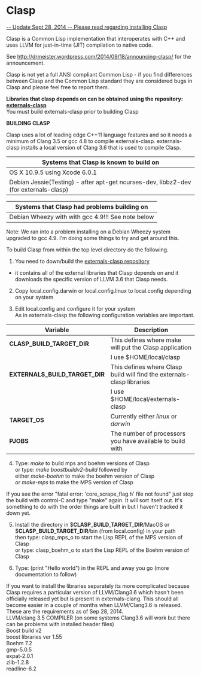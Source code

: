 Clasp
===============

<a href="http://drmeister.wordpress.com/2014/09/26/building-clasp-and-externals-clasp/">-- Update Sept 28, 2014 --  Please read regarding installing Clasp</a>


Clasp is a Common Lisp implementation that interoperates with C++ and uses LLVM for just-in-time (JIT) compilation to native code.  

See http://drmeister.wordpress.com/2014/09/18/announcing-clasp/ for the announcement.

Clasp is not yet a full ANSI compliant Common Lisp - if you find differences between Clasp and the Common Lisp standard they are considered bugs in Clasp and please feel free to report them.

**Libraries that clasp depends on can be obtained using the repository: <a href="https://github.com/drmeister/externals-clasp.git">externals-clasp</a>**<br>
You must build externals-clasp prior to building Clasp

**BUILDING CLASP**

Clasp uses a lot of leading edge C++11 language features and so it needs a minimum of Clang 3.5 or gcc 4.8 to compile externals-clasp.   externals-clasp installs a local version of Clang 3.6 that is used to compile Clasp.

| Systems that Clasp is known to build on |
| -------------------------------------- |
| OS X 10.9.5 using Xcode 6.0.1          |
| Debian Jessie(Testing) - after apt-get ncurses-dev, libbz2-dev (for externals-clasp)|

| Systems that Clasp had problems building on |
| ---------------------------------------- |
| Debian Wheezy with with gcc 4.9!!! See note below|

Note: We ran into a problem installing on a Debian Wheezy system upgraded to gcc 4.9.  I'm doing some things to try and get around this.

To build Clasp from within the top level directory do the following.

1) You need to down/build the <a href="https://github.com/drmeister/externals-clasp">externals-clasp repository</a><br>
- it contains all of the external libraries that Clasp depends on and it downloads the specific version of LLVM 3.6 that Clasp needs.

2) Copy local.config.darwin or local.config.linux to local.config depending on your system

3) Edit local.config and configure it for your system<br>
As in externals-clasp the following configuration variables are important.

| Variable  |   Description 
| ------------- | --------------|
| **CLASP_BUILD_TARGET_DIR**    | This defines where make will put the Clasp application  |
|                               | I use $HOME/local/clasp |
| **EXTERNALS_BUILD_TARGET_DIR**  | This defines where Clasp build will find the externals-clasp libraries  |
|                                 | I use $HOME/local/externals-clasp |
|**TARGET_OS**                    |Currently either _linux_ or _darwin_|
|**PJOBS**                        |The number of processors you have available to build with|


4) Type:    _make_        to build mps and boehm versions of Clasp<br>
   or type: _make boostbuildv2-build_      followed by<br>
     either _make-boehm_  to make the boehm version of Clasp<br>
         or _make-mps_    to make the MPS version of Clasp
         
If you see the error "fatal error: 'core_scrape_flag.h' file not found" just stop the build with control-C and type "make" again. It will sort itself out.  It's something to do with the order things are built in but I haven't tracked it down yet.

5) Install the directory in $**CLASP_BUILD_TARGET_DIR**/MacOS or $**CLASP_BUILD_TARGET_DIR**/bin (from local.config) in your path<br>
   then type: clasp_mps_o     to start the Lisp REPL of the MPS version of Clasp<br>
   or type:   clasp_boehm_o   to start the Lisp REPL of the Boehm version of Clasp

6) Type: (print "Hello world")  in the REPL and away you go (more documentation to follow)


If you want to install the libraries separately its more complicated because Clasp requires a particular version of LLVM/Clang3.6 which hasn't been officially released yet but is present in externals-clang.
This should all become easier in a couple of months when LLVM/Clang3.6 is released.<br>
These are the requirements as of Sep 28, 2014.<br>
LLVM/clang 3.5 COMPILER (on some systems Clang3.6 will work but there can be problems with installed header files)<br>
Boost build v2<br>
boost libraries ver 1.55<br>
Boehm 7.2<br>
gmp-5.0.5<br>
expat-2.0.1<br>
zlib-1.2.8<br>
readline-6.2<br>

